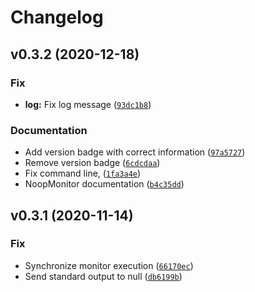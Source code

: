 # Changelog

<!--next-version-placeholder-->

## v0.3.2 (2020-12-18)
### Fix
* **log:** Fix log message ([`93dc1b8`](https://github.com/hokus15/IOTConnect/commit/93dc1b833245287b144bdb697304e99fb91b7ccf))

### Documentation
* Add version badge with correct information ([`97a5727`](https://github.com/hokus15/IOTConnect/commit/97a57271e646acff765b11bbdcdc40afaa0e99fb))
* Remove version badge ([`6cdcdaa`](https://github.com/hokus15/IOTConnect/commit/6cdcdaa00ac90c68c8910cb5e718d096a76320a9))
* Fix command line, ([`1fa3a4e`](https://github.com/hokus15/IOTConnect/commit/1fa3a4e70d8d8673f6524b01de8b2dce3763d1fa))
* NoopMonitor documentation ([`b4c35dd`](https://github.com/hokus15/IOTConnect/commit/b4c35dd8da98ea6f393c92f46b8b4d168ce1dd63))

## v0.3.1 (2020-11-14)
### Fix
* Synchronize monitor execution ([`66170ec`](https://github.com/hokus15/IOTConnect/commit/66170ecfa2e07d0d82304fe0d416d02fa09db929))
* Send standard output to null ([`db6199b`](https://github.com/hokus15/IOTConnect/commit/db6199bf681aaff9c3c0886747da712a37856ae5))

